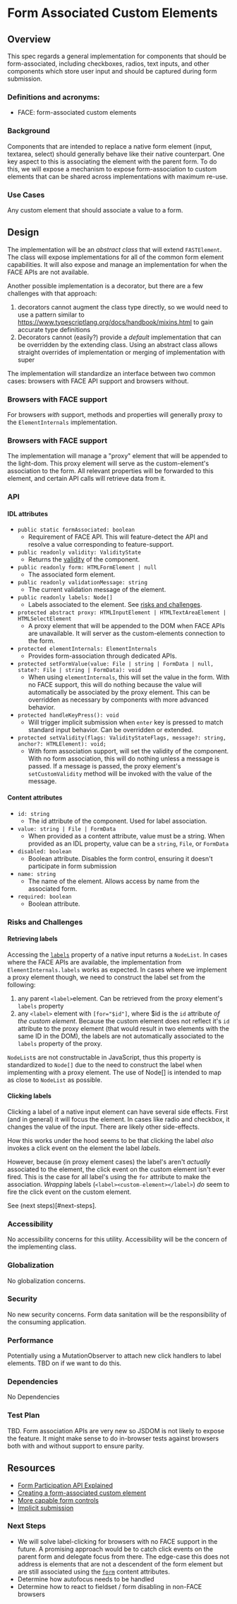 # Form Associated Custom Elements

## Overview

This spec regards a general implementation for components that should be form-associated, including checkboxes, radios, text inputs, and other components which store user input and should be captured during form submission.

### Definitions and acronyms:

- FACE: form-associated custom elements

### Background

Components that are intended to replace a native form element (input, textarea, select) should generally behave like their native counterpart. One key aspect to this is associating the element with the parent form. To do this, we will expose a mechanism to expose form-association to custom elements that can be shared across implementations with maximum re-use.

### Use Cases

Any custom element that should associate a value to a form.

## Design

The implementation will be an _abstract class_ that will extend `FASTElement`. The class will expose implementations for all of the common form element capabilities. It will also expose and manage an implementation for when the FACE APIs are not available.

Another possible implementation is a decorator, but there are a few challenges with that approach:

1. decorators cannot augment the class type directly, so we would need to use a pattern similar to https://www.typescriptlang.org/docs/handbook/mixins.html to gain accurate type definitions
2. Decorators cannot (easily?) provide a _default_ implementation that can be overridden by the extending class. Using an abstract class allows straight overrides of implementation or merging of implementation with super

The implementation will standardize an interface between two common cases: browsers with FACE API support and browsers without.

### Browsers with FACE support

For browsers _with_ support, methods and properties will generally proxy to the `ElementInternals` implementation.

### Browsers with FACE support

The implementation will manage a "proxy" element that will be appended to the light-dom. This proxy element will serve as the custom-element's association to the form. All relevant properties will be forwarded to this element, and certain API calls will retrieve data from it.

### API

#### IDL attributes

- `public static formAssociated: boolean`
  - Requirement of FACE API. This will feature-detect the API and resolve a value corresponding to feature-support.
- `public readonly validity: ValidityState`
  - Returns the [validity](https://developer.mozilla.org/en-US/docs/Web/API/ValidityState) of the component.
- `public readonly form: HTMLFormElement | null`
  - The associated form element.
- `public readonly validationMessage: string`
  - The current validation message of the element.
- `public readonly labels: Node[]`
  - Labels associated to the element. See [risks and challenges](#retrieving-labels).
- `protected abstract proxy: HTMLInputElement | HTMLTextAreaElement | HTMLSelectElement`
  - A proxy element that will be appended to the DOM when FACE APIs are unavailable. It will server as the custom-elements connection to the form.
- `protected elementInternals: ElementInternals`
  - Provides form-association through dedicated APIs.
- `protected setFormValue(value: File | string | FormData | null, state?: File | string | FormData): void`
  - When using `elementInternals`, this will set the value in the form. With no FACE support, this will do nothing because the value will automatically be associated by the proxy element. This can be overridden as necessary by components with more advanced behavior.
- `protected handleKeyPress(): void`
  - Will trigger implicit submission when `enter` key is pressed to match standard input behavior. Can be overridden or extended.
- `protected setValidity(flags: ValidityStateFlags, message?: string, anchor?: HTMLElement): void;`
  - With form association support, will set the validity of the component. With no form association, this will do nothing unless a message is passed. If a message is passed, the proxy element's `setCustomValidity` method will be invoked with the value of the message.

#### Content attributes

- `id: string`
  - The id attribute of the component. Used for label association.
- `value: string | File | FormData`
  - When provided as a content attribute, value must be a string. When provided as an IDL property, value can be a `string`, `File`, or `FormData`
- `disabled: boolean`
  - Boolean attribute. Disables the form control, ensuring it doesn't participate in form submission
- `name: string`
  - The name of the element. Allows access by name from the associated form.
- `required: boolean`
  - Boolean attribute.

### Risks and Challenges

#### Retrieving labels

Accessing the [`labels`](https://developer.mozilla.org/en-US/docs/Web/API/HTMLInputElement/labels) property of a native input returns a `NodeList`. In cases where the FACE APIs are available, the implementation from `ElementInternals.labels` works as expected. In cases where we implement a proxy element though, we need to construct the label set from the following:

1. any parent `<label>`element. Can be retrieved from the proxy element's `labels` property
2. any `<label>` element with `[for="$id"]`, where $id is the `id` attribute _of the custom element_. Because the custom element does not reflect it's `id` attribute to the proxy element (that would result in two elements with the same ID in the DOM), the labels are not automatically associated to the `labels` property of the proxy.

`NodeList`s are not constructable in JavaScript, thus this property is standardized to `Node[]` due to the need to construct the label when implementing with a proxy element. The use of Node[] is intended to map as close to `NodeList` as possible.

#### Clicking labels

Clicking a label of a native input element can have several side effects. First (and in general) it will focus the element. In cases like radio and checkbox, it changes the value of the input. There are likely other side-effects.

How this works under the hood seems to be that clicking the label _also_ invokes a click event on the element the label _labels_.

However, because (in proxy element cases) the label's aren't _actually_ associated to the element, the click event on the custom element isn't ever fired. This is the case for all label's using the `for` attribute to make the association. _Wrapping_ labels (`<label><custom-element></label>`) _do_ seem to fire the click event on the custom element.

See (next steps)[#next-steps].

### Accessibility

No accessibility concerns for this utility. Accessibility will be the concern of the implementing class.

### Globalization

No globalization concerns.

### Security

No new security concerns. Form data sanitation will be the responsibility of the consuming application.

### Performance

Potentially using a MutationObserver to attach new click handlers to label elements. TBD on if we want to do this.

### Dependencies

No Dependencies

### Test Plan

TBD. Form association APIs are very new so JSDOM is not likely to expose the feature. It might make sense to do in-browser tests against browsers both with and without support to ensure parity.

## Resources

- [Form Participation API Explained](https://docs.google.com/document/d/1JO8puctCSpW-ZYGU8lF-h4FWRIDQNDVexzHoOQ2iQmY/edit?pli=1)
- [Creating a form-associated custom element](https://html.spec.whatwg.org/multipage/custom-elements.html#custom-elements-face-example)
- [More capable form controls](https://web.dev/more-capable-form-controls/)
- [Implicit submission](https://html.spec.whatwg.org/multipage/form-control-infrastructure.html#implicit-submission)

### Next Steps

- We will solve label-clicking for browsers with no FACE support in the future. A promising approach would be to catch click events on the parent form and delegate focus from there. The edge-case this does not address is elements that are not a descendent of the form element but are still associated using the [`form`](https://developer.mozilla.org/en-US/docs/Web/HTML/Element/input#htmlattrdefform) content attributes.
- Determine how autofocus needs to be handled
- Determine how to react to fieldset / form disabling in non-FACE browsers
